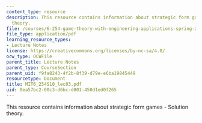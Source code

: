```yaml
---
content_type: resource
description: This resource contains information about strategic form games - Solution
  theory.
file: /courses/6-254-game-theory-with-engineering-applications-spring-2010/8ea57bc200c3d6bcd001450d1ed0f265_MIT6_254S10_lec03.pdf
file_type: application/pdf
learning_resource_types:
- Lecture Notes
license: https://creativecommons.org/licenses/by-nc-sa/4.0/
ocw_type: OCWFile
parent_title: Lecture Notes
parent_type: CourseSection
parent_uid: f9fa8243-4f2b-8f39-d79e-e6ba19845449
resourcetype: Document
title: MIT6_254S10_lec03.pdf
uid: 8ea57bc2-00c3-d6bc-d001-450d1ed0f265
---
```

This resource contains information about strategic form games - Solution theory.
